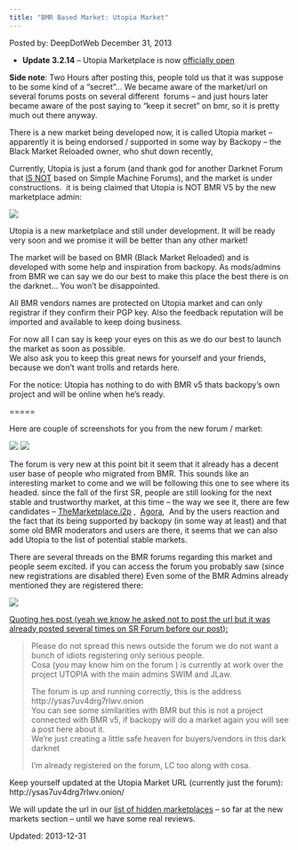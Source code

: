 ```yaml
---
title: "BMR Based Market: Utopia Market"
---
```


<span>Posted by: DeepDotWeb </span>
<span>December 31, 2013</span>

<ul>
<li><strong>Update 3.2.14</strong> &#8211; Utopia Marketplace is now <a href="https://gir.pub/deepdotweb/2014/02/03/utopia-marketplace-is-now-officialy-open/">officially open</a></li>
</ul>
<p><strong>Side note</strong>: Two Hours after posting this, people told us that it was suppose to be some kind of a &#8220;secret&#8221;&#8230; We became aware of the market/url on several forums posts on several different  forums &#8211; and just hours later became aware of the post saying to &#8220;keep it secret&#8221; on bmr, so it is pretty much out there anyway.</p>
<p>There is a new market being developed now, it is called Utopia market &#8211; apparently it is being endorsed / supported in some way by Backopy &#8211; the Black Market Reloaded owner, who shut down recently,</p>
<p>Currently, Utopia is just a forum (and thank god for another Darknet Forum that <span style="text-decoration: underline;">IS NOT</span> based on Simple Machine Forums), and the market is under constructions.  it is being claimed that Utopia is NOT BMR V5 by the new marketplace admin:</p>
<img src="https://gir.pub/deepdotweb/imgs/2013/12/utopia.png" />

<div>
<p>Utopia is a new marketplace and still under development. It will be ready very soon and we promise it will be better than any other market!</p>
<p>The market will be based on BMR (Black Market Reloaded) and is developed with some help and inspiration from backopy. As mods/admins from BMR we can say we do our best to make this place the best there is on the darknet… You won’t be disappointed.</p>
<p>All BMR vendors names are protected on Utopia market and can only registrar if they confirm their PGP key. Also the feedback reputation will be imported and available to keep doing business.</p>
<p>For now all I can say is keep your eyes on this as we do our best to launch the market as soon as possible.<br/>
    We also ask you to keep this great news for yourself and your friends, because we don’t want trolls and retards here.</p>
<p>For the notice: Utopia has nothing to do with BMR v5 thats backopy&#8217;s own project and will be online when he&#8217;s ready.</p>
<p>=====</p>
</div>
<p>Here are couple of screenshots for you from the new forum / market:</p>
<img src="https://gir.pub/deepdotweb/imgs/2013/12/1u.jpg" />

<img src="https://gir.pub/deepdotweb/imgs/2013/12/homeu.jpg" />

<p>The forum is very new at this point bit it seem that it already has a decent user base of people who migrated from BMR. This sounds like an interesting market to come and we will be following this one to see where its headed. since the fall of the first SR, people are still looking for the next stable and trustworthy market, at this time &#8211; the way we see it, there are few candidates &#8211; <a href="https://gir.pub/deepdotweb/2013/12/30/full-guide-how-to-access-i2p-sites-use-themarketplace-i2p/">TheMarketplace.i2p</a> ,  <a href="https://gir.pub/deepdotweb/2013/10/28/updated-llist-of-hidden-marketplaces-tor-i2p/">Agora</a>,  And by the users reaction and the fact that its being supported by backopy (in some way at least) and that some old BMR moderators and users are there, it seems that we can also add Utopia to the list of potential stable markets.</p>
<p>There are several threads on the BMR forums regarding this market and people seem excited. if you can access the forum you probably saw (since new registrations are disabled there) Even some of the BMR Admins already mentioned they are registered there:</p>
<img src="https://gir.pub/deepdotweb/imgs/2013/12/bmradmins.png" />

<p><span style="text-decoration: underline;">Quoting hes post (yeah we know he asked not to post the url but it was already posted several times on SR Forum before our post):</span></p>
<blockquote><p>Please do not spread this news outside the forum we do not want a bunch of idiots registering only serious people.<br/>
    Cosa (you may know him on the forum ) is currently at work over the project UTOPIA with the main admins SWIM and JLaw.</p>
<p>The forum is up and running correctly, this is the address http://ysas7uv4drg7rlwv.onion<br/>
    You can see some similarities with BMR but this is not a project connected with BMR v5, if backopy will do a market again you will see a post here about it.<br/>
    We&#8217;re just creating a little safe heaven for buyers/vendors in this dark darknet</p>
<p>I&#8217;m already registered on the forum, LC too along with cosa.</p></blockquote>
<p>Keep yourself updated at the Utopia Market URL (currently just the forum):  http://ysas7uv4drg7rlwv.onion/</p>
<p>We will update the url in our <a href="https://gir.pub/deepdotweb/2013/10/28/updated-llist-of-hidden-marketplaces-tor-i2p/">list of hidden marketplaces</a> &#8211; so far at the new markets section &#8211; until we have some real reviews.</p>


Updated: 2013-12-31